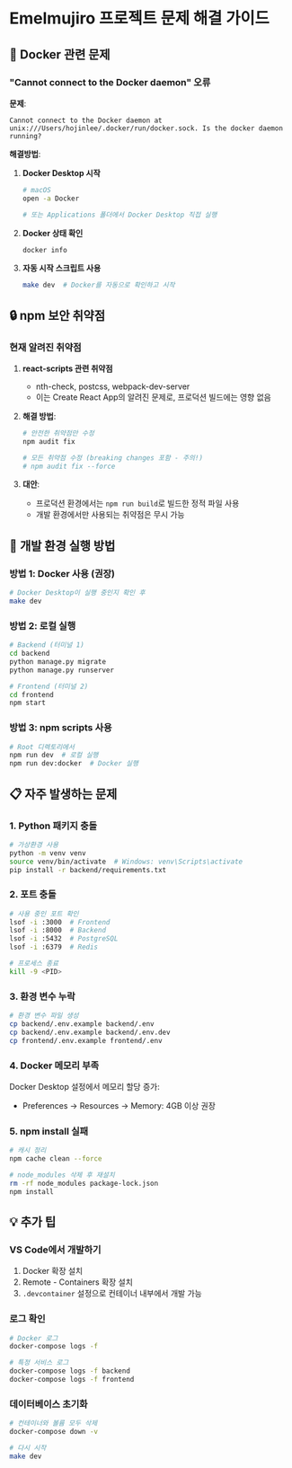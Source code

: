 # Emelmujiro 프로젝트 문제 해결 가이드

## 🐳 Docker 관련 문제

### "Cannot connect to the Docker daemon" 오류

**문제**: 
```
Cannot connect to the Docker daemon at unix:///Users/hojinlee/.docker/run/docker.sock. Is the docker daemon running?
```

**해결방법**:

1. **Docker Desktop 시작**
   ```bash
   # macOS
   open -a Docker
   
   # 또는 Applications 폴더에서 Docker Desktop 직접 실행
   ```

2. **Docker 상태 확인**
   ```bash
   docker info
   ```

3. **자동 시작 스크립트 사용**
   ```bash
   make dev  # Docker를 자동으로 확인하고 시작
   ```

## 🔒 npm 보안 취약점

### 현재 알려진 취약점

1. **react-scripts 관련 취약점**
   - nth-check, postcss, webpack-dev-server
   - 이는 Create React App의 알려진 문제로, 프로덕션 빌드에는 영향 없음

2. **해결 방법**:
   ```bash
   # 안전한 취약점만 수정
   npm audit fix
   
   # 모든 취약점 수정 (breaking changes 포함 - 주의!)
   # npm audit fix --force
   ```

3. **대안**: 
   - 프로덕션 환경에서는 `npm run build`로 빌드한 정적 파일 사용
   - 개발 환경에서만 사용되는 취약점은 무시 가능

## 🚀 개발 환경 실행 방법

### 방법 1: Docker 사용 (권장)
```bash
# Docker Desktop이 실행 중인지 확인 후
make dev
```

### 방법 2: 로컬 실행
```bash
# Backend (터미널 1)
cd backend
python manage.py migrate
python manage.py runserver

# Frontend (터미널 2)
cd frontend
npm start
```

### 방법 3: npm scripts 사용
```bash
# Root 디렉토리에서
npm run dev  # 로컬 실행
npm run dev:docker  # Docker 실행
```

## 📋 자주 발생하는 문제

### 1. Python 패키지 충돌
```bash
# 가상환경 사용
python -m venv venv
source venv/bin/activate  # Windows: venv\Scripts\activate
pip install -r backend/requirements.txt
```

### 2. 포트 충돌
```bash
# 사용 중인 포트 확인
lsof -i :3000  # Frontend
lsof -i :8000  # Backend
lsof -i :5432  # PostgreSQL
lsof -i :6379  # Redis

# 프로세스 종료
kill -9 <PID>
```

### 3. 환경 변수 누락
```bash
# 환경 변수 파일 생성
cp backend/.env.example backend/.env
cp backend/.env.example backend/.env.dev
cp frontend/.env.example frontend/.env
```

### 4. Docker 메모리 부족
Docker Desktop 설정에서 메모리 할당 증가:
- Preferences → Resources → Memory: 4GB 이상 권장

### 5. npm install 실패
```bash
# 캐시 정리
npm cache clean --force

# node_modules 삭제 후 재설치
rm -rf node_modules package-lock.json
npm install
```

## 💡 추가 팁

### VS Code에서 개발하기
1. Docker 확장 설치
2. Remote - Containers 확장 설치
3. `.devcontainer` 설정으로 컨테이너 내부에서 개발 가능

### 로그 확인
```bash
# Docker 로그
docker-compose logs -f

# 특정 서비스 로그
docker-compose logs -f backend
docker-compose logs -f frontend
```

### 데이터베이스 초기화
```bash
# 컨테이너와 볼륨 모두 삭제
docker-compose down -v

# 다시 시작
make dev
```